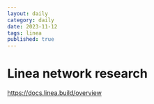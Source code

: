 ```yaml
---
layout: daily
category: daily
date: 2023-11-12
tags: linea
published: true
---
```

# Linea network research 


https://docs.linea.build/overview